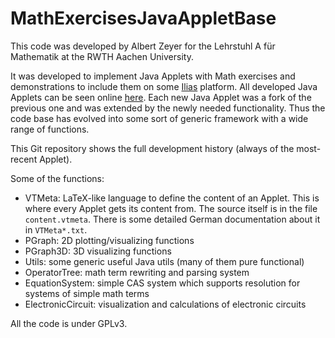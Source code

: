 MathExercisesJavaAppletBase
===========================

This code was developed by Albert Zeyer for the Lehrstuhl A für Mathematik at the RWTH Aachen University.

It was developed to implement Java Applets with Math exercises and demonstrations to include them on some [Ilias](http://www.ilias.de/) platform. All developed Java Applets can be seen online [here](www.matha.rwth-aachen.de/~ilias/jars/). Each new Java Applet was a fork of the previous one and was extended by the newly needed functionality. Thus the code base has evolved into some sort of generic framework with a wide range of functions.

This Git repository shows the full development history (always of the most-recent Applet).

Some of the functions:

* VTMeta: LaTeX-like language to define the content of an Applet.
 This is where every Applet gets its content from. The source itself is in the file `content.vtmeta`. There is some detailed German documentation about it in `VTMeta*.txt`.
* PGraph: 2D plotting/visualizing functions
* PGraph3D: 3D visualizing functions
* Utils: some generic useful Java utils (many of them pure functional)
* OperatorTree: math term rewriting and parsing system
* EquationSystem: simple CAS system which supports resolution for systems of simple math terms
* ElectronicCircuit: visualization and calculations of electronic circuits

All the code is under GPLv3.
